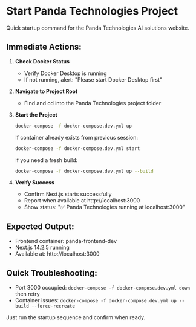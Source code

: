 # Start Panda Technologies Project

Quick startup command for the Panda Technologies AI solutions website.

## Immediate Actions:

1. **Check Docker Status**
   - Verify Docker Desktop is running
   - If not running, alert: "Please start Docker Desktop first"

2. **Navigate to Project Root**
   - Find and cd into the Panda Technologies project folder

3. **Start the Project**
   ```bash
   docker-compose -f docker-compose.dev.yml up
   ```
   
   If container already exists from previous session:
   ```bash
   docker-compose -f docker-compose.dev.yml start
   ```
   
   If you need a fresh build:
   ```bash
   docker-compose -f docker-compose.dev.yml up --build
   ```

4. **Verify Success**
   - Confirm Next.js starts successfully
   - Report when available at http://localhost:3000
   - Show status: "✅ Panda Technologies running at localhost:3000"

## Expected Output:
- Frontend container: panda-frontend-dev
- Next.js 14.2.5 running
- Available at: http://localhost:3000

## Quick Troubleshooting:
- Port 3000 occupied: `docker-compose -f docker-compose.dev.yml down` then retry
- Container issues: `docker-compose -f docker-compose.dev.yml up --build --force-recreate`

Just run the startup sequence and confirm when ready.